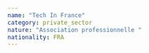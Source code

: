 ```yaml
---
name: "Tech In France"
category: private_sector
nature: "Association professionnelle "
nationality: FRA
---
```

    